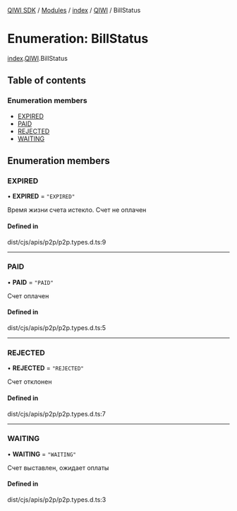 [QIWI SDK](../README.md) / [Modules](../modules.md) / [index](../modules/index.md) / [QIWI](../modules/index.QIWI.md) / BillStatus

# Enumeration: BillStatus

[index](../modules/index.md).[QIWI](../modules/index.QIWI.md).BillStatus

## Table of contents

### Enumeration members

- [EXPIRED](index.QIWI.BillStatus.md#expired)
- [PAID](index.QIWI.BillStatus.md#paid)
- [REJECTED](index.QIWI.BillStatus.md#rejected)
- [WAITING](index.QIWI.BillStatus.md#waiting)

## Enumeration members

### EXPIRED

• **EXPIRED** = `"EXPIRED"`

Время жизни счета истекло. Счет не оплачен

#### Defined in

dist/cjs/apis/p2p/p2p.types.d.ts:9

___

### PAID

• **PAID** = `"PAID"`

Счет оплачен

#### Defined in

dist/cjs/apis/p2p/p2p.types.d.ts:5

___

### REJECTED

• **REJECTED** = `"REJECTED"`

Счет отклонен

#### Defined in

dist/cjs/apis/p2p/p2p.types.d.ts:7

___

### WAITING

• **WAITING** = `"WAITING"`

Счет выставлен, ожидает оплаты

#### Defined in

dist/cjs/apis/p2p/p2p.types.d.ts:3
